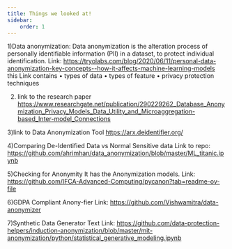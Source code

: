 ```yaml
---
title: Things we looked at!
sidebar:
    order: 1
---
```


1)Data anonymization:
Data anonymization is the alteration process of personally identifiable information (PII) in a dataset, to protect individual identification.
Link:
https://tryolabs.com/blog/2020/06/11/personal-data-anonymization-key-concepts--how-it-affects-machine-learning-models
this Link contains
•	types of data
•	types of feature
•	privacy protection techniques

2) link to the research paper
https://www.researchgate.net/publication/290229262_Database_Anonymization_Privacy_Models_Data_Utility_and_Microaggregation-based_Inter-model_Connections

3)link to Data Anonymization Tool
https://arx.deidentifier.org/

4)Comparing De-Identified Data vs Normal Sensitive data
Link to repo: https://github.com/ahrimhan/data_anonymization/blob/master/ML_titanic.ipynb



5)Checking for Anonymity
It has the Anonymization models.
Link: https://github.com/IFCA-Advanced-Computing/pycanon?tab=readme-ov-file


6)GDPA Compliant Anony-fier
Link: https://github.com/Vishwamitra/data-anonymizer


7)Synthetic Data Generator Text
Link: https://github.com/data-protection-helpers/induction-anonymization/blob/master/mit-anonymization/python/statistical_generative_modeling.ipynb
